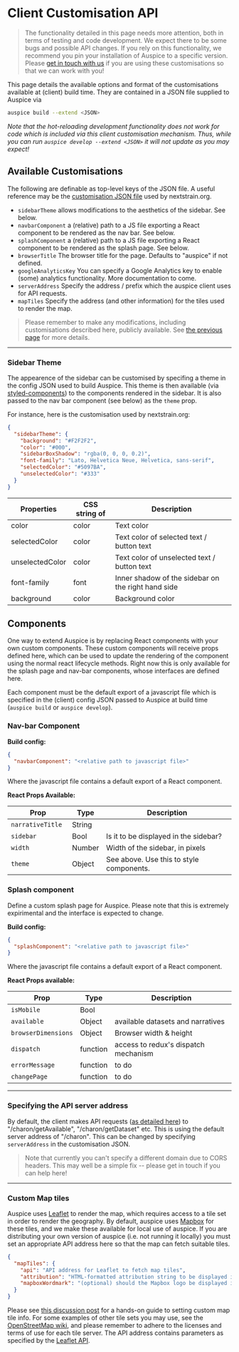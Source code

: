 # Client Customisation API

> The functionality detailed in this page needs more attention, both in terms of testing and code development.
We expect there to be some bugs and possible API changes.
If you rely on this functionality, we recommend you pin your installation of Auspice to a specific version.
Please [get in touch with us](mailto:hello@nextstrain.org) if you are using these customisations so that we can work with you!


This page details the available options and format of the customisations available at (client) build time.
They are contained in a JSON file supplied to Auspice via
```bash
auspice build --extend <JSON>
```


*Note that the hot-reloading development functionality does not work for code which is included via this client customisation mechanism.*
*Thus, while you can run `auspice develop --extend <JSON>` it will not update as you may expect!*


## Available Customisations
The following are definable as top-level keys of the JSON file.
A useful reference may be the [customisation JSON file](https://github.com/nextstrain/nextstrain.org/blob/master/auspice-client/customisations/config.json) used by nextstrain.org.

* `sidebarTheme` allows modifications to the aesthetics of the sidebar. See below.
* `navbarComponent` a (relative) path to a JS file exporting a React component to be rendered as the nav bar. See below.
* `splashComponent` a (relative) path to a JS file exporting a React component to be rendered as the splash page. See below.
* `browserTitle` The browser title for the page. Defaults to "auspice" if not defined.
* `googleAnalyticsKey` You can specify a Google Analytics key to enable (some) analytics functionality. More documentation to come.
* `serverAddress` Specify the address / prefix which the auspice client uses for API requests.
* `mapTiles` Specify the address (and other information) for the tiles used to render the map.


> Please remember to make any modifications, including customisations described here, publicly available. See [the previous page](./index.rst) for more details.

---

### Sidebar Theme

The appearence of the sidebar can be customised by specifing a theme in the config JSON used to build Auspice.
This theme is then available (via [styled-components](https://www.styled-components.com/)) to the components rendered in the sidebar.
It is also passed to the nav bar component (see below) as the `theme` prop.

For instance, here is the customisation used by nextstrain.org:

```json
{
  "sidebarTheme": {
    "background": "#F2F2F2",
    "color": "#000",
    "sidebarBoxShadow": "rgba(0, 0, 0, 0.2)",
    "font-family": "Lato, Helvetica Neue, Helvetica, sans-serif",
    "selectedColor": "#5097BA",
    "unselectedColor": "#333"
  }
}
```


| Properties         | CSS string of       | Description                                       |
| -------------     |---------------      | ------                                            |
| color             | color               |  Text color                                         |
| selectedColor      | color              | Text color of selected text / button text |
| unselectedColor   | color               | Text color of unselected text / button text |
| font-family        | font               |  Inner shadow of the sidebar on the right hand side |
| background        | color               | Background color                                    |



## Components

One way to extend Auspice is by replacing React components with your own custom components.
These custom components will receive props defined here, which can be used to update the rendering of the component using the normal react lifecycle methods.
Right now this is only available for the splash page and nav-bar components, whose interfaces are defined here.

Each component must be the default export of a javascript file which is specified in the (client) config JSON passed to Auspice at build time (`auspice build` or `auspice develop`).


### Nav-bar Component

**Build config:**
```json
{
  "navbarComponent": "<relative path to javascript file>"
}
```

Where the javascript file contains a default export of a React component.

**React Props Available:**

|  Prop            | Type      | Description                                       |
| -----------      |---------  | ------                                            |
| `narrativeTitle` | String |       |
| `sidebar        ` | Bool | Is it to be displayed in the sidebar? |
| `width        ` | Number | Width of the sidebar, in pixels |
| `theme        ` | Object | See above. Use this to style components. |



### Splash component

Define a custom splash page for Auspice. Please note that this is extremely expirimental and the interface is expected to change.

**Build config:**
```json
{
  "splashComponent": "<relative path to javascript file>"
}
```
Where the javascript file contains a default export of a React component.

**React Props available:**

|  Prop         | Type      | Description                                       |
| -----------   |---------  | ------                                            |
| `isMobile` | Bool |       |
| `available` | Object |  available datasets and narratives |
| `browserDimensions` | Object | Browser width & height |
| `dispatch` | function | access to redux's dispatch mechanism |
| `errorMessage` | function | to do |
| `changePage` | function | to do |

---

### Specifying the API server address

By default, the client makes API requests ([as detailed here](requests.md)) to "/charon/getAvailable", "/charon/getDataset" etc.
This is using the default server address of "/charon".
This can be changed by specifying `serverAddress` in the customisation JSON.

> Note that currently you can't specify a different domain due to CORS headers.
This may well be a simple fix -- please get in touch if you can help here!

---

### Custom Map tiles

Auspice uses [Leaflet](https://leafletjs.com/) to render the map, which requires access to a tile set in order to render the geography.
By default, auspice uses [Mapbox](https://www.mapbox.com/) for these tiles, and we make these available for local use of auspice.
If you are distributing your own version of auspice (i.e. not running it locally) you must set an appropriate API address here so that the map can fetch suitable tiles.

```json
{
  "mapTiles": {
    "api": "API address for Leaflet to fetch map tiles",
    "attribution": "HTML-formatted attribution string to be displayed in bottom-right-hand corner of map",
    "mapboxWordmark": "(optional) should the Mapbox logo be displayed in the bottom-left of the map? (boolean)"
  }
}
```

Please see [this discussion post](https://discussion.nextstrain.org/t/build-with-newest-nextstrain-ncov-has-api-requests-to-mapbox-403-forbidden/396/11?u=james) for a hands-on guide to setting custom map tile info.
For some examples of other tile sets you may use, see the [OpenStreetMap wiki](https://wiki.openstreetmap.org/wiki/Tile_servers), and please remember to adhere to the licenses and terms of use for each tile server.
The API address contains parameters as specified by the [Leaflet API](https://docs.mapbox.com/api/overview/).
